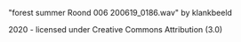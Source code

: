 "forest summer Roond 006 200619_0186.wav"
by klankbeeld

2020 - licensed under
Creative Commons
Attribution (3.0)
